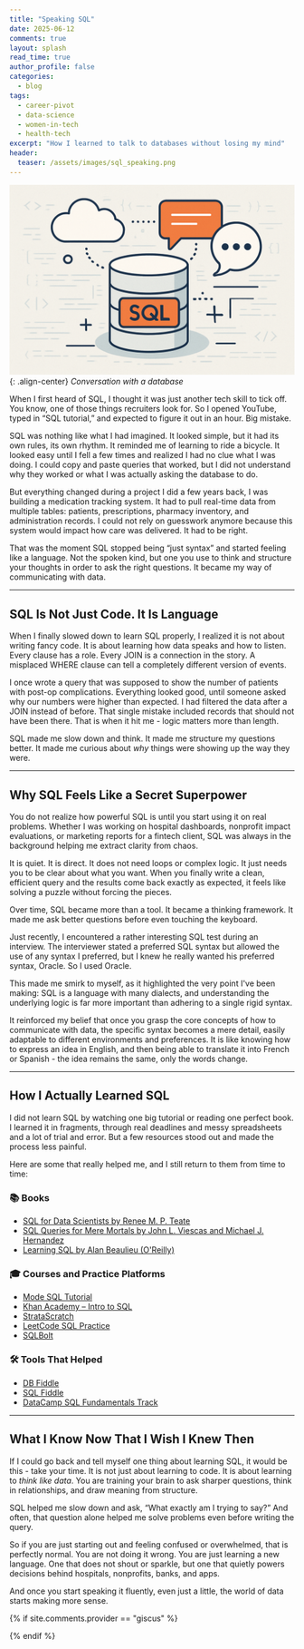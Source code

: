 ```yaml
---
title: "Speaking SQL"
date: 2025-06-12
comments: true
layout: splash
read_time: true
author_profile: false
categories:
  - blog
tags:
  - career-pivot
  - data-science
  - women-in-tech
  - health-tech
excerpt: "How I learned to talk to databases without losing my mind"
header:
  teaser: /assets/images/sql_speaking.png
---
```


![Speaking structured query language](/assets/images/sql_speaking.png){: .align-center}
*Conversation with a database*

When I first heard of SQL, I thought it was just another tech skill to tick off. You know, one of those things recruiters look for. So I opened YouTube, typed in “SQL tutorial,” and expected to figure it out in an hour. Big mistake.

SQL was nothing like what I had imagined. It looked simple, but it had its own rules, its own rhythm. It reminded me of learning to ride a bicycle. It looked easy until I fell a few times and realized I had no clue what I was doing. I could copy and paste queries that worked, but I did not understand why they worked or what I was actually asking the database to do.

But everything changed during a project I did a few years back, I was building a medication tracking system. It had to pull real-time data from multiple tables: patients, prescriptions, pharmacy inventory, and administration records. I could not rely on guesswork anymore because this system would impact how care was delivered. It had to be right.

That was the moment SQL stopped being “just syntax” and started feeling like a language. Not the spoken kind, but one you use to think and structure your thoughts in order to ask the right questions. It became my way of communicating with data.

---

## SQL Is Not Just Code. It Is Language

When I finally slowed down to learn SQL properly, I realized it is not about writing fancy code. It is about learning how data speaks and how to listen. Every clause has a role. Every JOIN is a connection in the story. A misplaced WHERE clause can tell a completely different version of events.

I once wrote a query that was supposed to show the number of patients with post-op complications. Everything looked good, until someone asked why our numbers were higher than expected. I had filtered the data after a JOIN instead of before. That single mistake included records that should not have been there. That is when it hit me - logic matters more than length.

SQL made me slow down and think. It made me structure my questions better. It made me curious about *why* things were showing up the way they were.

---

## Why SQL Feels Like a Secret Superpower

You do not realize how powerful SQL is until you start using it on real problems. Whether I was working on hospital dashboards, nonprofit impact evaluations, or marketing reports for a fintech client, SQL was always in the background helping me extract clarity from chaos.

It is quiet. It is direct. It does not need loops or complex logic. It just needs you to be clear about what you want. When you finally write a clean, efficient query and the results come back exactly as expected, it feels like solving a puzzle without forcing the pieces.

Over time, SQL became more than a tool. It became a thinking framework. It made me ask better questions before even touching the keyboard.

Just recently, I encountered a rather interesting SQL test during an interview. The interviewer stated a preferred SQL syntax but allowed the use of any syntax I preferred, but I knew he really wanted his preferred syntax, Oracle. So I used Oracle.

This made me smirk to myself, as it highlighted the very point I've been making: SQL is a language with many dialects, and understanding the underlying logic is far more important than adhering to a single rigid syntax.

It reinforced my belief that once you grasp the core concepts of how to communicate with data, the specific syntax becomes a mere detail, easily adaptable to different environments and preferences. It is like knowing how to express an idea in English, and then being able to translate it into French or Spanish - the idea remains the same, only the words change.

---

## How I Actually Learned SQL

I did not learn SQL by watching one big tutorial or reading one perfect book. I learned it in fragments, through real deadlines and messy spreadsheets and a lot of trial and error. But a few resources stood out and made the process less painful.

Here are some that really helped me, and I still return to them from time to time:

### 📚 Books

- [SQL for Data Scientists by Renee M. P. Teate](https://www.amazon.com/SQL-Data-Scientists-Beginners-Building/dp/1119669367)
- [SQL Queries for Mere Mortals by John L. Viescas and Michael J. Hernandez](https://www.amazon.ca/s?k=sql+queries+for+mere+mortals&gad_source=1&hvadid=587950863789&hvdev=c&hvexpln=0&hvlocint=1002478&hvlocphy=9076649&hvnetw=g&hvocijid=8316349698237162224--&hvqmt=e&hvrand=8316349698237162224&hvtargid=kwd-301036621111&hydadcr=22463_13336656&mcid=95eca8901e113e6f96b7c4096ebc6de8&tag=googcana-20&ref=pd_sl_8ly9zziriy_e)
- [Learning SQL by Alan Beaulieu (O'Reilly)](https://www.amazon.ca/Learning-SQL-Alan-Beaulieu/dp/0596007272/ref=sr_1_4?dib=eyJ2IjoiMSJ9.I6KfAXJX85-XUSIt_83hk_bWwVAvX2lqfcVRSGNIgRf0Ca4hUNt7MQMbRGSR7WQN3KB686mnWQEZCjYUFPcbeN5bdEb24GOKB6dTGTH91A0.35syG0ZQqqrEHmZiRLed9jLQHqSzPt0eXkxtG9Ot_do&dib_tag=se&gad_source=1&hvadid=324956203162&hvdev=c&hvexpln=0&hvlocint=1002478&hvlocphy=9076649&hvnetw=g&hvocijid=774513953490095109--&hvqmt=e&hvrand=774513953490095109&hvtargid=kwd-312865785332&hydadcr=16084_9598702&keywords=learning+sql+by+alan+beaulieu&mcid=233d7f47c667364ebede48730efb593b&qid=1749771997&sr=8-4)

### 🎓 Courses and Practice Platforms

- [Mode SQL Tutorial](https://mode.com/sql-tutorial/)
- [Khan Academy – Intro to SQL](https://www.khanacademy.org/computing/computer-programming/sql)
- [StrataScratch](https://www.stratascratch.com/)
- [LeetCode SQL Practice](https://leetcode.com/problemset/database/)
- [SQLBolt](https://sqlbolt.com/)

### 🛠️ Tools That Helped

- [DB Fiddle](https://www.db-fiddle.com/)
- [SQL Fiddle](http://sqlfiddle.com/)
- [DataCamp SQL Fundamentals Track](https://www.datacamp.com/tracks/sql-fundamentals)

---

## What I Know Now That I Wish I Knew Then

If I could go back and tell myself one thing about learning SQL, it would be this - take your time. It is not just about learning to code. It is about learning to *think like data*. You are training your brain to ask sharper questions, think in relationships, and draw meaning from structure.

SQL helped me slow down and ask, “What exactly am I trying to say?” And often, that question alone helped me solve problems even before writing the query.

So if you are just starting out and feeling confused or overwhelmed, that is perfectly normal. You are not doing it wrong. You are just learning a new language. One that does not shout or sparkle, but one that quietly powers decisions behind hospitals, nonprofits, banks, and apps.

And once you start speaking it fluently, even just a little, the world of data starts making more sense.

{% if site.comments.provider == "giscus" %}
  <script src="https://giscus.app/client.js"
          data-repo="{{ site.comments.giscus.repo }}"
          data-repo-id="{{ site.comments.giscus.repo_id }}"
          data-category="{{ site.comments.giscus.category }}"
          data-category-id="{{ site.comments.giscus.category_id }}"
          data-mapping="{{ site.comments.giscus.mapping }}"
          data-reactions-enabled="{{ site.comments.giscus.reactions_enabled }}"
          data-emit-metadata="{{ site.comments.giscus.emit_metadata }}"
          data-input-position="{{ site.comments.giscus.input_position }}"
          data-theme="{{ site.comments.giscus.theme }}"
          data-lang="{{ site.comments.giscus.lang }}"
          data-loading="{{ site.comments.giscus.loading }}"
          crossorigin="{{ site.comments.giscus.crossorigin }}"
          async>
  </script>
{% endif %}
